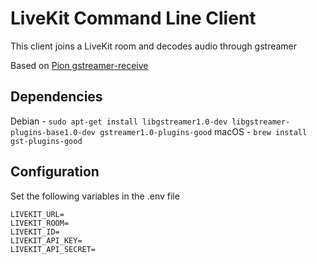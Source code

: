 # LiveKit Command Line Client
This client joins a LiveKit room and decodes audio through gstreamer

Based on [Pion gstreamer-receive](https://github.com/pion/example-webrtc-applications/tree/master/gstreamer-receive)

## Dependencies
Debian - `sudo apt-get install libgstreamer1.0-dev libgstreamer-plugins-base1.0-dev gstreamer1.0-plugins-good`
macOS - `brew install gst-plugins-good`

## Configuration
Set the following variables in the .env file
```
LIVEKIT_URL=
LIVEKIT_ROOM=
LIVEKIT_ID=
LIVEKIT_API_KEY=
LIVEKIT_API_SECRET=
```